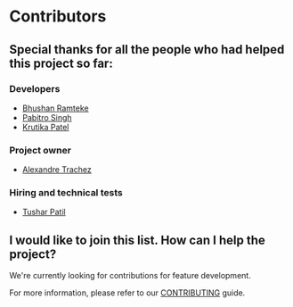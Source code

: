 # Contributors

## Special thanks for all the people who had helped this project so far:

### Developers

* [Bhushan Ramteke](https://github.com/bhooshan0x01)
* [Pabitro Singh](https://github.com/pabitrosingh)
* [Krutika Patel](https://github.com/KrutikaPatel03)



### Project owner

* [Alexandre Trachez](https://www.linkedin.com/in/alexandre-trachez-8a647459/)

### Hiring and technical tests

* [Tushar Patil](https://www.linkedin.com/in/29tusharpatil/)

## I would like to join this list. How can I help the project?

We're currently looking for contributions for feature development.

For more information, please refer to our [CONTRIBUTING](CONTRIBUTING.md) guide.

